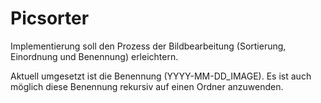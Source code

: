 # Picsorter

Implementierung soll den Prozess der Bildbearbeitung (Sortierung, Einordnung und Benennung) erleichtern.

Aktuell umgesetzt ist die Benennung (YYYY-MM-DD_IMAGE).
Es ist auch möglich diese Benennung rekursiv auf einen Ordner anzuwenden.



